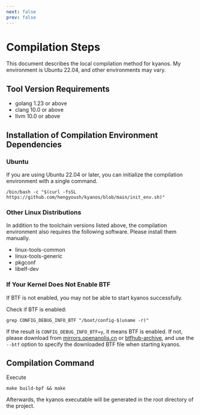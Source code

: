 ```yaml
---
next: false
prev: false
---
```

# Compilation Steps

This document describes the local compilation method for kyanos. My environment is Ubuntu 22.04, and other environments may vary.

## Tool Version Requirements

- golang 1.23 or above
- clang 10.0 or above
- llvm 10.0 or above

## Installation of Compilation Environment Dependencies
### Ubuntu
If you are using Ubuntu 22.04 or later, you can initialize the compilation environment with a single command.
```
/bin/bash -c "$(curl -fsSL https://github.com/hengyoush/kyanos/blob/main/init_env.sh)"
```
### Other Linux Distributions
In addition to the toolchain versions listed above, the compilation environment also requires the following software. Please install them manually.

- linux-tools-common
- linux-tools-generic
- pkgconf
- libelf-dev

### If Your Kernel Does Not Enable BTF
If BTF is not enabled, you may not be able to start kyanos successfully.

Check if BTF is enabled:
```
grep CONFIG_DEBUG_INFO_BTF "/boot/config-$(uname -r)"
```
If the result is `CONFIG_DEBUG_INFO_BTF=y`, it means BTF is enabled. If not, please download from [mirrors.openanolis.cn](https://mirrors.openanolis.cn/coolbpf/btf/) or [btfhub-archive](https://github.com/aquasecurity/btfhub-archive/), and use the `--btf` option to specify the downloaded BTF file when starting kyanos.

## Compilation Command
Execute
```
make build-bpf && make
```

Afterwards, the kyanos executable will be generated in the root directory of the project.